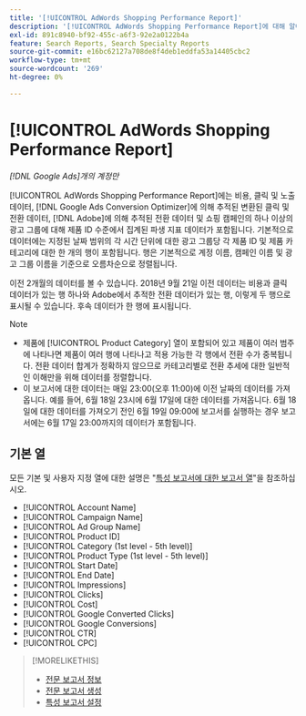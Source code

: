 ```yaml
---
title: '[!UICONTROL AdWords Shopping Performance Report]'
description: '[!UICONTROL AdWords Shopping Performance Report]에 대해 알아봅니다.'
exl-id: 891c8940-bf92-455c-a6f3-92e2a0122b4a
feature: Search Reports, Search Specialty Reports
source-git-commit: e16bc62127a708de8f4deb1eddfa53a14405cbc2
workflow-type: tm+mt
source-wordcount: '269'
ht-degree: 0%

---
```


# [!UICONTROL AdWords Shopping Performance Report]

*[!DNL Google Ads]개의 계정만*

[!UICONTROL AdWords Shopping Performance Report]에는 비용, 클릭 및 노출 데이터, [!DNL Google Ads Conversion Optimizer]에 의해 추적된 변환된 클릭 및 전환 데이터, [!DNL Adobe]에 의해 추적된 전환 데이터 및 쇼핑 캠페인의 하나 이상의 광고 그룹에 대해 제품 ID 수준에서 집계된 파생 지표 데이터가 포함됩니다. 기본적으로 데이터에는 지정된 날짜 범위의 각 시간 단위에 대한 광고 그룹당 각 제품 ID 및 제품 카테고리에 대한 한 개의 행이 포함됩니다. 행은 기본적으로 계정 이름, 캠페인 이름 및 광고 그룹 이름을 기준으로 오름차순으로 정렬됩니다.

이전 2개월의 데이터를 볼 수 있습니다. 2018년 9월 21일 이전 데이터는 비용과 클릭 데이터가 있는 행 하나와 Adobe에서 추적한 전환 데이터가 있는 행, 이렇게 두 행으로 표시될 수 있습니다. 후속 데이터가 한 행에 표시됩니다.

>[!NOTE]
>
>* 제품에 [!UICONTROL Product Category] 열이 포함되어 있고 제품이 여러 범주에 나타나면 제품이 여러 행에 나타나고 적용 가능한 각 행에서 전환 수가 중복됩니다. 전환 데이터 합계가 정확하지 않으므로 카테고리별로 전환 추세에 대한 일반적인 이해만을 위해 데이터를 정렬합니다.
>* 이 보고서에 대한 데이터는 매일 23:00(오후 11:00)에 이전 날짜의 데이터를 가져옵니다. 예를 들어, 6월 18일 23시에 6월 17일에 대한 데이터를 가져옵니다. 6월 18일에 대한 데이터를 가져오기 전인 6월 19일 09:00에 보고서를 실행하는 경우 보고서에는 6월 17일 23:00까지의 데이터가 포함됩니다.

## 기본 열

모든 기본 및 사용자 지정 열에 대한 설명은 &quot;[특성 보고서에 대한 보고서 열](specialty-report-columns.md)&quot;을 참조하십시오.

* [!UICONTROL Account Name]
* [!UICONTROL Campaign Name]
* [!UICONTROL Ad Group Name]
* [!UICONTROL Product ID]
* [!UICONTROL Category (1st level - 5th level)]
* [!UICONTROL Product Type (1st level - 5th level)]
* [!UICONTROL Start Date]
* [!UICONTROL End Date]
* [!UICONTROL Impressions]
* [!UICONTROL Clicks]
* [!UICONTROL Cost]
* [!UICONTROL Google Converted Clicks]
* [!UICONTROL Google Conversions]
* [!UICONTROL CTR]
* [!UICONTROL CPC]

>[!MORELIKETHIS]
>
>* [전문 보고서 정보](specialty-report-about.md)
>* [전문 보고서 생성](specialty-report-generate.md)
>* [특성 보고서 설정](specialty-report-settings.md)
